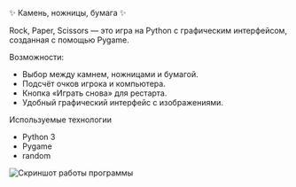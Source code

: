 ✨ Камень, ножницы, бумага ✨

Rock, Paper, Scissors — это игра на Python с графическим интерфейсом, созданная с помощью Pygame.

Возможности:
- Выбор между камнем, ножницами и бумагой.
- Подсчёт очков игрока и компьютера.
- Кнопка «Играть снова» для рестарта.
- Удобный графический интерфейс с изображениями.

Используемые технологии
- Python 3 
- Pygame 
- random 

![Скриншот работы программы](https://github.com/user-attachments/assets/5f6a0a07-6881-400e-9455-56f648fb1572)
